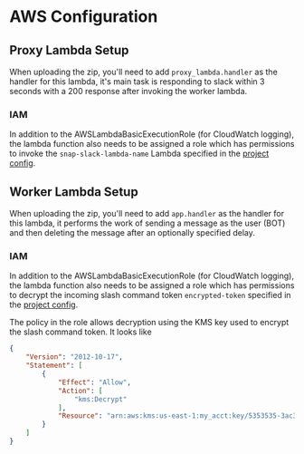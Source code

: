 # AWS Configuration

## Proxy Lambda Setup
When uploading the zip, you'll need to add `proxy_lambda.handler` as the handler
for this lambda, it's main task is responding to slack within 3 seconds with a 200 response
after invoking the worker lambda.

### IAM
In addition to the AWSLambdaBasicExecutionRole (for CloudWatch logging), the
lambda function also needs to be assigned a role which
has permissions to invoke the `snap-slack-lambda-name` Lambda specified in the [project config](config/default.json).

## Worker Lambda Setup
When uploading the zip, you'll need to add `app.handler` as the handler
for this lambda, it performs the work of sending a message as the user (BOT) and
then deleting the message after an optionally specified delay.

### IAM
In addition to the AWSLambdaBasicExecutionRole (for CloudWatch logging), the
lambda function also needs to be assigned a role which
has permissions to decrypt the incoming slash command token `encrypted-token` specified in the [project config](config/default.json).

The policy in the role allows decryption using the KMS key used to encrypt the slash command token. It looks like

```json
{
    "Version": "2012-10-17",
    "Statement": [
        {
            "Effect": "Allow",
            "Action": [
                "kms:Decrypt"
            ],
            "Resource": "arn:aws:kms:us-east-1:my_acct:key/5353535-3ac3-53a1-gggg-eeaaabbbccc"
        }
    ]
}
```
